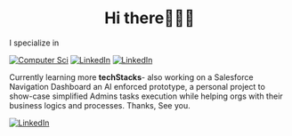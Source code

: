 <h1 align="center"> Hi there👋🤖🐤

</h1> I specialize in 

[![Computer Sci](https://img.shields.io/badge/IT-SysAdmin-orange)](#target_blank "Target_blank")   [![LinkedIn](https://img.shields.io/badge/Dev-SFDC-9cf)](#target_blank) [![LinkedIn](https://img.shields.io/badge/Dev-AppSupport-gold)](#target_blank)

Currently learning more <strong>techStacks</strong>- also working on a Salesforce Navigation Dashboard an AI enforced prototype, a personal project to show-case simplified Admins tasks execution while helping orgs with their business logics and processes. Thanks, See you.





[![LinkedIn](https://img.shields.io/badge/View-Linkedin-blue)](https://linkedin.com/in/faradeen "View LinkedIn")

<!--
**faradeen-ja/faradeen-ja** is a ✨ _special_ ✨ repository because its `README.md` (this file) appears on your GitHub profile.

Here are some ideas to get you started:

- 🔭 I’m currently working on ...
- 🌱 I’m currently learning ...
- 👯 I’m looking to collaborate on ...
- 🤔 I’m looking for help with ...
- 💬 Ask me about ...
- 📫 How to reach me: ...
- 😄 Pronouns: ...
- ⚡ Fun fact: ...
-->
